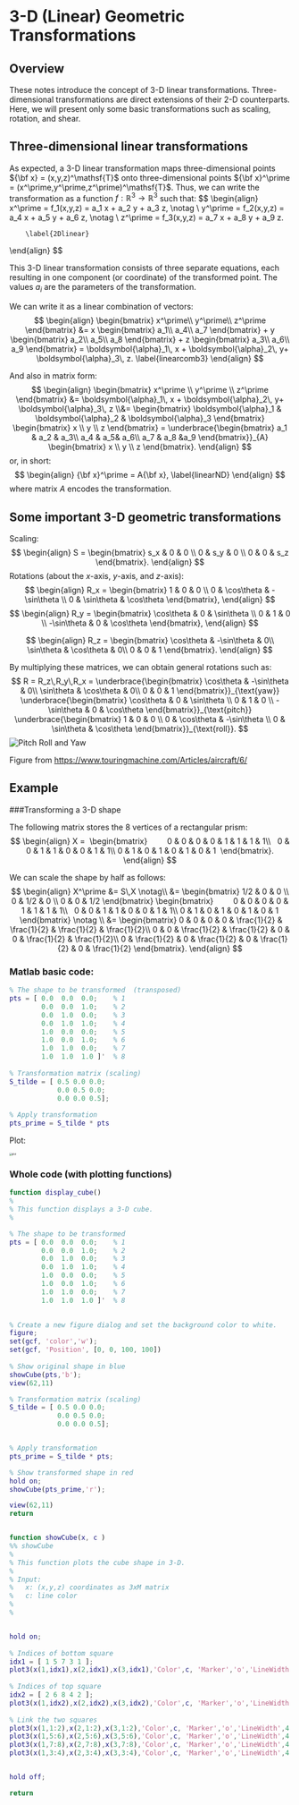 # 3-D (Linear) Geometric Transformations



## Overview

These notes introduce the concept of 3-D linear transformations. Three-dimensional transformations are direct extensions of their 2-D counterparts. Here, we will present only some basic transformations such as scaling, rotation, and shear.  

## Three-dimensional linear transformations 

As expected, a 3-D linear transformation maps three-dimensional points ${\bf x} = (x,y,z)^\mathsf{T}$ onto three-dimensional points ${\bf x}^\prime = (x^\prime,y^\prime,z^\prime)^\mathsf{T}$. Thus, we can write the transformation as a function $f: \mathbb{R}^3 \rightarrow \mathbb{R}^3$ such that:
$$
\begin{align}
		x^\prime = f_1(x,y,z) = a_1 x + a_2 y + a_3 z, \notag \\
		y^\prime = f_2(x,y,z) = a_4 x + a_5 y + a_6 z, \notag \\
		z^\prime = f_3(x,y,z) = a_7 x + a_8 y + a_9 z.

		\label{2Dlinear}
\end{align}
$$

This 3-D linear transformation consists of three separate equations, each resulting in one component (or coordinate) of the transformed point. The values $a_i$ are the parameters of the transformation. 

We can write it as a linear combination of vectors: 
$$
\begin{align}
	\begin{bmatrix}
		x^\prime\\
		y^\prime\\
		z^\prime 
	\end{bmatrix}
  &= x
	\begin{bmatrix}
		a_1\\
		a_4\\
		a_7	
	\end{bmatrix}
	+ y
	\begin{bmatrix}
		a_2\\
		a_5\\
		a_8		
	\end{bmatrix}
	+ z
	\begin{bmatrix}
		a_3\\
		a_6\\
		a_9		
	\end{bmatrix} 
	= \boldsymbol{\alpha}_1\, x + \boldsymbol{\alpha}_2\, y+ \boldsymbol{\alpha}_3\, z. 
		\label{linearcomb3}
\end{align}
$$

And also in matrix form:
$$
\begin{align}
    \begin{bmatrix}    x^\prime \\    y^\prime \\       z^\prime   \end{bmatrix}   
    &=		\boldsymbol{\alpha}_1\, x + \boldsymbol{\alpha}_2\, y+ \boldsymbol{\alpha}_3\, z 
		\\&=
		\begin{bmatrix}
		\boldsymbol{\alpha}_1 & \boldsymbol{\alpha}_2 & \boldsymbol{\alpha}_3
	\end{bmatrix}	
	\begin{bmatrix}
		x \\
		y \\
		z
	\end{bmatrix}	 	
	=
	\underbrace{\begin{bmatrix}
		a_1 & a_2 & a_3\\
		a_4 & a_5& a_6\\
		a_7 & a_8 &a_9		
	\end{bmatrix}}_{A}
	\begin{bmatrix}
		x \\
		y \\
		z
	\end{bmatrix}.	
\end{align}
$$
or, in short:
$$
\begin{align}
	{\bf x}^\prime = A{\bf x},
	\label{linearND}
\end{align}
$$
where matrix $A$ encodes the transformation.

## Some important 3-D geometric transformations 

Scaling:
$$
\begin{align}
	S = 
	\begin{bmatrix}
		s_x & 0 & 0 \\
		0 & s_y & 0 \\
		0 &   0 & s_z
	\end{bmatrix}. 
\end{align}
$$
Rotations (about the $x$-axis, $y$-axis, and $z$-axis):
$$
\begin{align}
	R_x = 
	\begin{bmatrix}
	    1 &           0 &           0 \\
		  0 &  \cos\theta & -\sin\theta \\
		  0 &  \sin\theta &  \cos\theta 
	\end{bmatrix},
\end{align}
$$
$$
\begin{align}
	R_y = 
	\begin{bmatrix}
	    \cos\theta &           0 &  \sin\theta \\
		  0          &           1 &           0 \\
		 -\sin\theta &           0 &  \cos\theta 
	\end{bmatrix},
\end{align}
$$

$$
\begin{align}
	R_z = 
	\begin{bmatrix}
		  \cos\theta & -\sin\theta & 0\\
		  \sin\theta &  \cos\theta & 0\\
	             0 &           0 & 1
	\end{bmatrix}.
\end{align}
$$

By multiplying these matrices, we can obtain general rotations such as: 
$$
R = R_z\,R_y\,R_x = 
  \underbrace{\begin{bmatrix}
		  \cos\theta & -\sin\theta & 0\\
		  \sin\theta &  \cos\theta & 0\\
	             0 &           0 & 1
	\end{bmatrix}}_{\text{yaw}}
	\underbrace{\begin{bmatrix}
	    \cos\theta &           0 &  \sin\theta \\
		  0          &           1 &           0 \\
		 -\sin\theta &           0 &  \cos\theta 
	\end{bmatrix}}_{\text{pitch}}
 	\underbrace{\begin{bmatrix}
	    1 &           0 &           0 \\
		  0 &  \cos\theta & -\sin\theta \\
		  0 &  \sin\theta &  \cos\theta 
	\end{bmatrix}}_{\text{roll}}.
$$
![Pitch Roll and Yaw](PitchRollYaw.png)

Figure from https://www.touringmachine.com/Articles/aircraft/6/

## Example 

###Transforming a 3-D shape 

The following matrix stores the 8 vertices of a rectangular prism:
$$
\begin{align} 
  X = 
  \begin{bmatrix}      
  	0 & 0 & 0 & 0 & 1 & 1 & 1 & 1\\
  	0 & 0 & 1 & 1 & 0 & 0 & 1 & 1\\
    0 & 1 & 0 & 1 & 0 & 1 & 0 & 1
  \end{bmatrix}.   
\end{align}
$$

We can scale the shape by half as follows:
$$
\begin{align}
	X^\prime &= S\,X \notag\\
	&= 
	\begin{bmatrix}
		1/2 & 0 & 0 \\
		0 & 1/2 & 0 \\
		0 &   0 & 1/2
	\end{bmatrix} 
  \begin{bmatrix}      
  	0 & 0 & 0 & 0 & 1 & 1 & 1 & 1\\
  	0 & 0 & 1 & 1 & 0 & 0 & 1 & 1\\
    0 & 1 & 0 & 1 & 0 & 1 & 0 & 1
  \end{bmatrix}   
\notag \\
	&=
\begin{bmatrix}
0 & 0 & 0 & 0 & \frac{1}{2} & \frac{1}{2} & \frac{1}{2} & \frac{1}{2}\\ 0 & 0 & \frac{1}{2} & \frac{1}{2} & 0 & 0 & \frac{1}{2} & \frac{1}{2}\\ 0 & \frac{1}{2} & 0 & \frac{1}{2} & 0 & \frac{1}{2} & 0 & \frac{1}{2}
\end{bmatrix}.
\end{align}
$$

### Matlab basic code:

```matlab
% The shape to be transformed  (transposed)
pts = [ 0.0  0.0  0.0;    % 1
        0.0  0.0  1.0;    % 2
        0.0  1.0  0.0;    % 3
        0.0  1.0  1.0;    % 4
        1.0  0.0  0.0;    % 5
        1.0  0.0  1.0;    % 6
        1.0  1.0  0.0;    % 7
        1.0  1.0  1.0 ]'  % 8 
    
% Transformation matrix (scaling)
S_tilde = [ 0.5 0.0 0.0;
            0.0 0.5 0.0;
            0.0 0.0 0.5];     
        
% Apply transformation 
pts_prime = S_tilde * pts
```

Plot: 

<img src="plot.png" alt="plot" style="zoom:30%;" />

### Whole code (with plotting functions)

```matlab
function display_cube()
%
% This function displays a 3-D cube. 
%

% The shape to be transformed  
pts = [ 0.0  0.0  0.0;    % 1
        0.0  0.0  1.0;    % 2
        0.0  1.0  0.0;    % 3
        0.0  1.0  1.0;    % 4
        1.0  0.0  0.0;    % 5
        1.0  0.0  1.0;    % 6
        1.0  1.0  0.0;    % 7
        1.0  1.0  1.0 ]'  % 8 

    
% Create a new figure dialog and set the background color to white.      
figure; 
set(gcf, 'color','w');     
set(gcf, 'Position', [0, 0, 100, 100])
    
% Show original shape in blue
showCube(pts,'b');  
view(62,11)  

% Transformation matrix (scaling)
S_tilde = [ 0.5 0.0 0.0;
            0.0 0.5 0.0;
            0.0 0.0 0.5]; 


% Apply transformation 
pts_prime = S_tilde * pts; 

% Show transformed shape in red
hold on;
showCube(pts_prime,'r');   

view(62,11)  
return 


function showCube(x, c )  
%% showCube 
%
% This function plots the cube shape in 3-D. 
%
% Input: 
%   x: (x,y,z) coordinates as 3xM matrix 
%   c: line color 
%
%


hold on;
    
% Indices of bottom square  
idx1 = [ 1 5 7 3 1 ];   
plot3(x(1,idx1),x(2,idx1),x(3,idx1),'Color',c, 'Marker','o','LineWidth',4);
  
% Indices of top square
idx2 = [ 2 6 8 4 2 ];   
plot3(x(1,idx2),x(2,idx2),x(3,idx2),'Color',c, 'Marker','o','LineWidth',4);
 
% Link the two squares
plot3(x(1,1:2),x(2,1:2),x(3,1:2),'Color',c, 'Marker','o','LineWidth',4, 'MarkerSize', 8, 'MarkerFaceColor','r');
plot3(x(1,5:6),x(2,5:6),x(3,5:6),'Color',c, 'Marker','o','LineWidth',4, 'MarkerSize', 8, 'MarkerFaceColor','r');
plot3(x(1,7:8),x(2,7:8),x(3,7:8),'Color',c, 'Marker','o','LineWidth',4, 'MarkerSize', 8, 'MarkerFaceColor','r');
plot3(x(1,3:4),x(2,3:4),x(3,3:4),'Color',c, 'Marker','o','LineWidth',4, 'MarkerSize', 8, 'MarkerFaceColor','r');


hold off; 

return 
```

